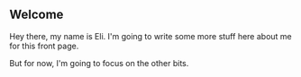 ---
---

## Welcome

Hey there, my name is Eli.  I'm going to write some more stuff here about me for this front page.

But for now, I'm going to focus on the other bits.
